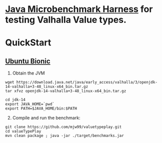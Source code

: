 # [Java Microbenchmark Harness](http://openjdk.java.net/projects/code-tools/jmh/) for testing Valhalla Value types.
 

# QuickStart

## [Ubuntu Bionic](http://releases.ubuntu.com/bionic)

1. Obtain the JVM
```
wget https://download.java.net/java/early_access/valhalla/3/openjdk-14-valhalla+3-48_linux-x64_bin.tar.gz
tar xfvz openjdk-14-valhalla+3-48_linux-x64_bin.tar.gz

cd jdk-14
export JAVA_HOME=`pwd`
export PATH=$JAVA_HOME/bin:$PATH
```

2. Compile and run the benchmark:

```
git clone https://github.com/mjw99/valuetypeplay.git
cd valueTypePlay
mvn clean package ; java -jar ./target/benchmarks.jar
```

